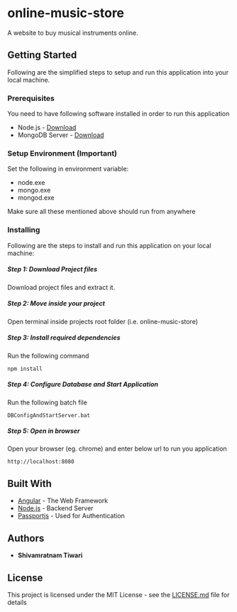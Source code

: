 # online-music-store

A website to buy musical instruments online.

## Getting Started

Following are the simplified steps to setup and run this application into your local machine.

### Prerequisites

You need to have following software installed in order to run this application

* Node.js - [Download](https://nodejs.org/en/download/)
* MongoDB Server - [Download](https://www.mongodb.com/download-center/community) 

### Setup Environment (Important)
Set the following in environment variable:
* node.exe
* mongo.exe
* mongod.exe

Make sure all these mentioned above should run from anywhere
### Installing

Following are the steps to install and run this application on your local machine:

##### Step 1: Download Project files 
Download project files and extract it.
##### Step 2: Move inside your project
Open terminal inside projects root folder (i.e. online-music-store)
##### Step 3: Install required dependencies
Run the following command
```
npm install
```
##### Step 4: Configure Database and Start Application
Run the following batch file
```
DBConfigAndStartServer.bat
```
##### Step 5: Open in browser
Open your browser (eg. chrome) and enter below url to run you application
```
http://localhost:8080
```
## Built With

* [Angular](https://angular.io/docs) - The Web Framework
* [Node.js](https://nodejs.org/en/docs/) - Backend Server
* [Passportjs](http://www.passportjs.org/docs/downloads/html/) - Used for Authentication 

## Authors

* **Shivamratnam Tiwari**

## License

This project is licensed under the MIT License - see the [LICENSE.md](LICENSE.md) file for details

